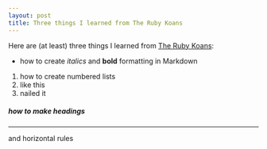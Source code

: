 ```yaml
---
layout: post
title: Three things I learned from The Ruby Koans
---
```


Here are (at least) three things I learned from [The Ruby Koans](http://rubykoans.com/):

 - how to create _italics_ and **bold** formatting in Markdown

 1. how to create numbered lists
 2. like this
 3. nailed it

##### how to make headings
 
 
 ---
 and horizontal rules



